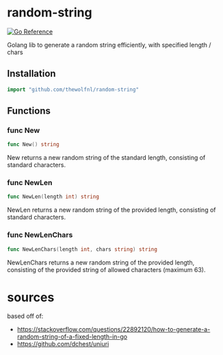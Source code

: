 # random-string
[![Go Reference](https://pkg.go.dev/badge/github.com/TheWolfNL/random-string.svg)](https://pkg.go.dev/github.com/TheWolfNL/random-string)

Golang lib to generate a random string efficiently, with specified length / chars

Installation
---------

```go
import "github.com/thewolfnl/random-string"
```

Functions
---------

### func New

```go
func New() string
```

New returns a new random string of the standard length, consisting of
standard characters.

### func NewLen

```go
func NewLen(length int) string
```

NewLen returns a new random string of the provided length, consisting of
standard characters.

### func NewLenChars

```go
func NewLenChars(length int, chars string) string
```

NewLenChars returns a new random string of the provided length, consisting
of the provided string of allowed characters (maximum 63).

# sources
based off of:
- https://stackoverflow.com/questions/22892120/how-to-generate-a-random-string-of-a-fixed-length-in-go
- https://github.com/dchest/uniuri